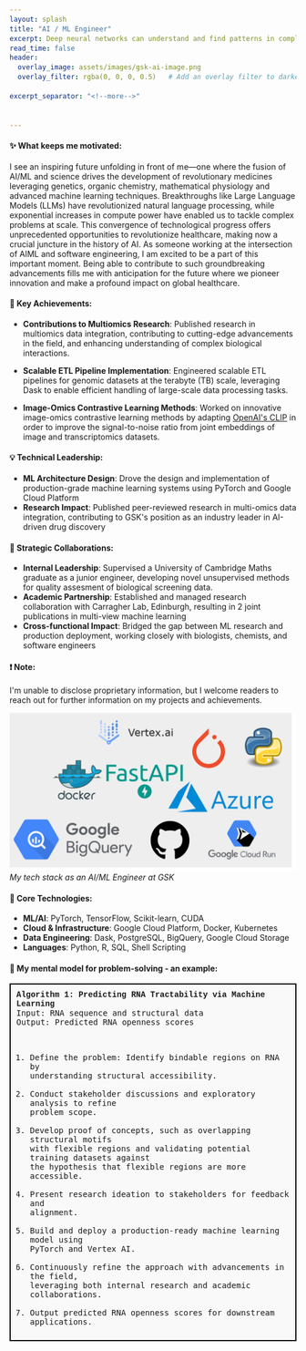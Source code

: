 ```yaml
---
layout: splash
title: "AI / ML Engineer"
excerpt: Deep neural networks can understand and find patterns in complex biological data and allow us to get ahead of disease for patients. What a time to be alive, when we can uncover novel insights into biological mechanisms, accelerate drug discovery processes, and deliver innovative solutions for improved patient outcomes due to advancements in AI. 
read_time: false
header:
  overlay_image: assets/images/gsk-ai-image.png
  overlay_filter: rgba(0, 0, 0, 0.5)   # Add an overlay filter to darken the image

excerpt_separator: "<!--more-->"


---
```

<!--more-->



#### :sparkles: What keeps me motivated:

I see an inspiring future unfolding in front of me—one where the fusion of AI/ML and science drives the development of revolutionary medicines leveraging genetics, organic chemistry, mathematical physiology and advanced machine learning techniques. Breakthroughs like Large Language Models (LLMs) have revolutionized natural language processing, while exponential increases in compute power have enabled us to tackle complex problems at scale. This convergence of technological progress offers unprecedented opportunities to revolutionize healthcare, making now a crucial juncture in the history of AI. As someone working at the intersection of AIML and software engineering, I am excited to be a part of this important moment. Being able to contribute to such groundbreaking advancements fills me with anticipation for the future where we pioneer innovation and make a profound impact on global healthcare.


#### 🎯 Key Achievements:

- **Contributions to Multiomics Research**: Published research in multiomics data integration, contributing to cutting-edge advancements in the field, and enhancing understanding of complex biological interactions.

- **Scalable ETL Pipeline Implementation**: Engineered scalable ETL pipelines for genomic datasets at the terabyte (TB) scale, leveraging Dask to enable efficient handling of large-scale data processing tasks.

- **Image-Omics Contrastive Learning Methods**: Worked on innovative image-omics contrastive learning methods by adapting [OpenAI's CLIP](https://openai.com/research/clip) in order to improve the signal-to-noise ratio from joint embeddings of image and transcriptomics datasets. 


#### 💡 Technical Leadership:

- **ML Architecture Design**: Drove the design and implementation of production-grade machine learning systems using PyTorch and Google Cloud Platform
- **Research Impact**: Published peer-reviewed research in multi-omics data integration, contributing to GSK's position as an industry leader in AI-driven drug discovery

#### 🤝 Strategic Collaborations:

- **Internal Leadership**: Supervised a University of Cambridge Maths graduate as a junior engineer, developing novel unsupervised methods for quality assesment of biological screening data.
- **Academic Partnership**: Established and managed research collaboration with Carragher Lab, Edinburgh, resulting in 2 joint publications in multi-view machine learning
- **Cross-functional Impact**: Bridged the gap between ML research and production deployment, working closely with biologists, chemists, and software engineers




#### :exclamation: Note:

I'm unable to disclose proprietary information, but I welcome readers to reach out for further information on my projects and achievements.



![stack](../assets/images/aiml-stack.png)
*My tech stack as an AI/ML Engineer at GSK*

#### 🚀 Core Technologies:
- **ML/AI**: PyTorch, TensorFlow, Scikit-learn, CUDA
- **Cloud & Infrastructure**: Google Cloud Platform, Docker, Kubernetes
- **Data Engineering**: Dask, PostgreSQL, BigQuery, Google Cloud Storage
- **Languages**: Python, R, SQL, Shell Scripting







#### :microscope: My mental model for problem-solving - an example:

<div style="
    border: 2px solid black; 
    padding: 10px; 
    margin: 10px 0; 
    background-color: #f9f9f9; 
    font-family: 'Courier New', Courier, monospace;
">
    <strong>Algorithm 1: Predicting RNA Tractability via Machine Learning</strong>
    <pre style="white-space: pre-wrap; margin: 0;">
Input: RNA sequence and structural data
Output: Predicted RNA openness scores

1. Define the problem: Identify bindable regions on RNA by understanding structural accessibility.
2. Conduct stakeholder discussions and exploratory analysis to refine problem scope.
3. Develop proof of concepts, such as overlapping structural motifs with flexible regions 
   and validating potential training datasets against the hypothesis that flexible regions 
   are more accessible.
4. Present research ideation to stakeholders for feedback and alignment.
5. Build and deploy a production-ready machine learning model using PyTorch and Vertex AI.
6. Continuously refine the approach with advancements in the field, leveraging both internal 
   research and academic collaborations.
7. Output predicted RNA openness scores for downstream applications.
    </pre>
</div>



 
